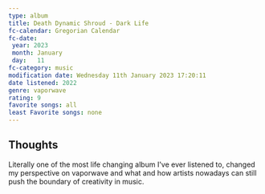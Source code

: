 ```yaml
---
type: album 
title: Death Dynamic Shroud - Dark Life
fc-calendar: Gregorian Calendar
fc-date: 
 year: 2023
 month: January
 day:   11
fc-category: music
modification date: Wednesday 11th January 2023 17:20:11
date listened: 2022 
genre: vaporwave
rating: 9
favorite songs: all
least Favorite songs: none
---
```

## Thoughts

Literally one of the most life changing album I've ever listened to, changed my perspective on vaporwave and what and how artists nowadays can still push the boundary of creativity in music. 